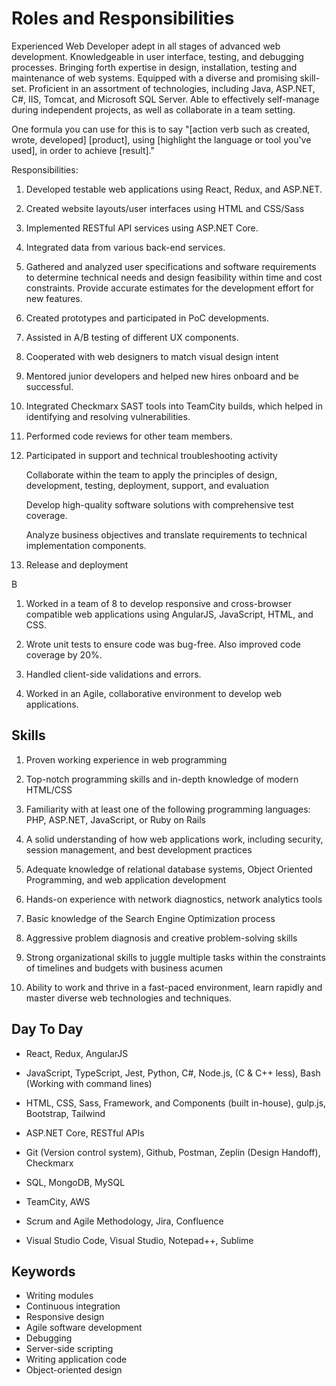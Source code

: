 # Roles and Responsibilities

Experienced Web Developer adept in all stages of advanced web development. Knowledgeable in user interface, testing, and debugging processes. Bringing forth expertise in design, installation, testing and maintenance of web systems. Equipped with a diverse and promising skill-set. Proficient in an assortment of technologies, including Java, ASP.NET, C#, IIS, Tomcat, and Microsoft SQL Server. Able to effectively self-manage during independent projects, as well as collaborate in a team setting.

One formula you can use for this is to say "[action verb such as created, wrote, developed] [product], using [highlight the language or tool you've used], in order to achieve [result]."

Responsibilities:

1. Developed testable web applications using React, Redux, and ASP.NET.

2. Created website layouts/user interfaces using HTML and CSS/Sass

3. Implemented RESTful API services using ASP.NET
   Core.

4. Integrated data from various back-end services.

5. Gathered and analyzed user specifications and software requirements to determine technical needs and design feasibility within time and cost constraints. Provide accurate estimates for the development effort for new features.

6. Created prototypes and participated in PoC developments.

7. Assisted in A/B testing of different UX components.

8. Cooperated with web designers to match visual design intent

9. Mentored junior developers and helped new hires onboard and be successful.

10. Integrated Checkmarx SAST tools into TeamCity builds, which helped in identifying and resolving vulnerabilities.

11. Performed code reviews for other team members.

12. Participated in support and technical troubleshooting activity

    Collaborate within the team to apply the principles of design, development, testing, deployment, support, and evaluation

    Develop high-quality software solutions with comprehensive test coverage.

    Analyze business objectives and translate requirements to technical implementation components.

13. Release and deployment

B

1. Worked in a team of 8 to develop responsive and cross-browser compatible web applications using AngularJS, JavaScript, HTML, and CSS.

2. Wrote unit tests to ensure code was bug-free. Also improved code coverage by 20%.

3. Handled client-side validations and errors.

4. Worked in an Agile, collaborative environment to develop web applications.

## Skills

1. Proven working experience in web programming

2. Top-notch programming skills and in-depth knowledge of modern HTML/CSS

3. Familiarity with at least one of the following programming languages: PHP, ASP.NET, JavaScript, or Ruby on Rails

4. A solid understanding of how web applications work, including security, session management, and best development practices

5. Adequate knowledge of relational database systems, Object Oriented Programming, and web application development

6. Hands-on experience with network diagnostics, network analytics tools

7. Basic knowledge of the Search Engine Optimization process

8. Aggressive problem diagnosis and creative problem-solving skills

9. Strong organizational skills to juggle multiple tasks within the constraints of timelines and budgets with business acumen

10. Ability to work and thrive in a fast-paced environment, learn rapidly and master diverse web technologies and techniques.

## Day To Day

- React, Redux, AngularJS

- JavaScript, TypeScript, Jest, Python, C#, Node.js, (C & C++ less), Bash (Working with command lines)

- HTML, CSS, Sass, Framework, and Components (built in-house), gulp.js, Bootstrap, Tailwind

- ASP.NET Core, RESTful APIs

- Git (Version control system), Github, Postman, Zeplin (Design Handoff), Checkmarx

- SQL, MongoDB, MySQL

- TeamCity, AWS

- Scrum and Agile Methodology, Jira, Confluence

- Visual Studio Code, Visual Studio, Notepad++, Sublime

## Keywords

- Writing modules
- Continuous integration
- Responsive design
- Agile software development
- Debugging
- Server-side scripting
- Writing application code
- Object-oriented design
